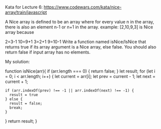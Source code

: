 Kata for Lecture 6: https://www.codewars.com/kata/nice-array/train/javascript

A Nice array is defined to be an array where for every value n in the array, there is also an element n-1 or n+1 in the array.
example:
[2,10,9,3] is Nice array because

2=3-1
10=9+1
3=2+1
9=10-1
Write a function named isNice/IsNice that returns true if its array argument is a Nice array, else false. You should also return false if input array has no elements.

My solution:

function isNice(arr){
  if (arr.length === 0) {
    return false;
  }
  let result;
  for (let i = 0; i < arr.length; i++) {
    let current = arr[i];
    let prev = current - 1;
    let next = current + 1;

    if (arr.indexOf(prev) !== -1 || arr.indexOf(next) !== -1) {
      result = true
    } else {
      result = false;
      break;
    }
  }
  return result;
}
